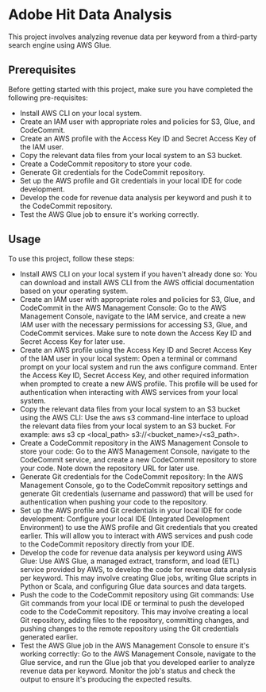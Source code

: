 # Adobe Hit Data Analysis

This project involves analyzing revenue data per keyword from a third-party search engine using AWS Glue.

## Prerequisites
Before getting started with this project, make sure you have completed the following pre-requisites:

- Install AWS CLI on your local system.
- Create an IAM user with appropriate roles and policies for S3, Glue, and CodeCommit.
- Create an AWS profile with the Access Key ID and Secret Access Key of the IAM user.
- Copy the relevant data files from your local system to an S3 bucket.
- Create a CodeCommit repository to store your code.
- Generate Git credentials for the CodeCommit repository.
- Set up the AWS profile and Git credentials in your local IDE for code development.
- Develop the code for revenue data analysis per keyword and push it to the CodeCommit repository.
- Test the AWS Glue job to ensure it's working correctly.

## Usage
To use this project, follow these steps:

-	Install AWS CLI on your local system if you haven't already done so: You can download and install AWS CLI from the AWS official documentation based on your operating system.
-	Create an IAM user with appropriate roles and policies for S3, Glue, and CodeCommit in the AWS Management Console: Go to the AWS Management Console, navigate to the IAM service, and create a new IAM user with the necessary permissions for accessing S3, Glue, and CodeCommit services. Make sure to note down the Access Key ID and Secret Access Key for later use.
-	Create an AWS profile using the Access Key ID and Secret Access Key of the IAM user in your local system: Open a terminal or command prompt on your local system and run the aws configure command. Enter the Access Key ID, Secret Access Key, and other required information when prompted to create a new AWS profile. This profile will be used for authentication when interacting with AWS services from your local system.
-	Copy the relevant data files from your local system to an S3 bucket using the AWS CLI: Use the aws s3 command-line interface to upload the relevant data files from your local system to an S3 bucket. For example: aws s3 cp <local_path> s3://<bucket_name>/<s3_path>.
-	Create a CodeCommit repository in the AWS Management Console to store your code: Go to the AWS Management Console, navigate to the CodeCommit service, and create a new CodeCommit repository to store your code. Note down the repository URL for later use.
-	Generate Git credentials for the CodeCommit repository: In the AWS Management Console, go to the CodeCommit repository settings and generate Git credentials (username and password) that will be used for authentication when pushing your code to the repository.
-	Set up the AWS profile and Git credentials in your local IDE for code development: Configure your local IDE (Integrated Development Environment) to use the AWS profile and Git credentials that you created earlier. This will allow you to interact with AWS services and push code to the CodeCommit repository directly from your IDE.
-	Develop the code for revenue data analysis per keyword using AWS Glue: Use AWS Glue, a managed extract, transform, and load (ETL) service provided by AWS, to develop the code for revenue data analysis per keyword. This may involve creating Glue jobs, writing Glue scripts in Python or Scala, and configuring Glue data sources and data targets.
-	Push the code to the CodeCommit repository using Git commands: Use Git commands from your local IDE or terminal to push the developed code to the CodeCommit repository. This may involve creating a local Git repository, adding files to the repository, committing changes, and pushing changes to the remote repository using the Git credentials generated earlier.
-	Test the AWS Glue job in the AWS Management Console to ensure it's working correctly: Go to the AWS Management Console, navigate to the Glue service, and run the Glue job that you developed earlier to analyze revenue data per keyword. Monitor the job's status and check the output to ensure it's producing the expected results.



 
